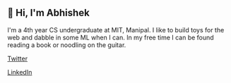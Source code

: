 <h2>👋 Hi, I'm Abhishek</h2>
<p>I'm a 4th year CS undergraduate at MIT, Manipal. I like to build toys for the web and dabble in some ML when I can. In my free time I can be found reading a book or noodling on the guitar.</p> 

[Twitter](https://twitter.com/databhishek)

[LinkedIn](https://www.linkedin.com/in/databhishek/)
